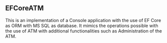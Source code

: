 <h2> EFCoreATM</h2>
This is an implementation of a Console application with the use of EF Core as ORM with MS SQL as database.
It mimics the operations possible with the use of ATM with additional functionalities such as Administration of the ATM.



